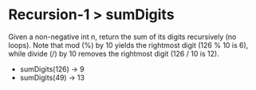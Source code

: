 # Recursion-1 > sumDigits

Given a non-negative int n, return the sum of its digits recursively (no loops). Note that mod (%) by 10 yields the rightmost digit (126 % 10 is 6), while divide (/) by 10 removes the rightmost digit (126 / 10 is 12).

- sumDigits(126) → 9
- sumDigits(49) → 13
